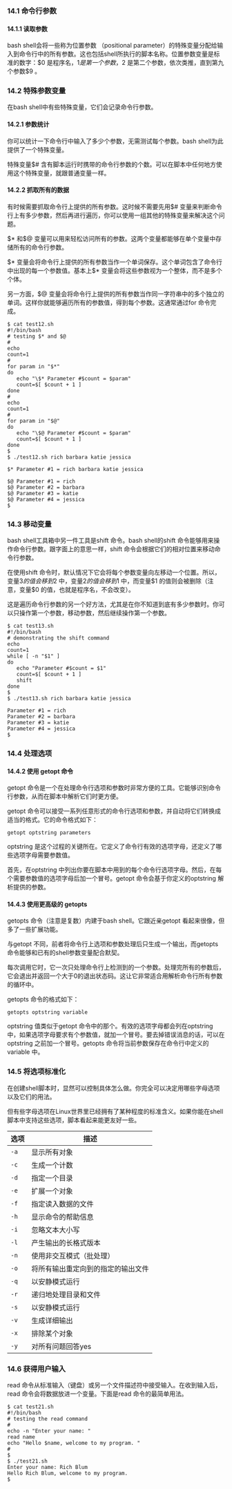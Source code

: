 ### 14.1 命令行参数

#### 14.1.1 读取参数

bash shell会将一些称为位置参数 （positional parameter）的特殊变量分配给输入到命令行中的所有参数。这也包括shell所执行的脚本名称。位置参数变量是标准的数字：\$0 是程序名，$1 是第一个参数，$2 是第二个参数，依次类推，直到第九个参数$9 。

### 14.2 特殊参数变量

在bash shell中有些特殊变量，它们会记录命令行参数。

#### 14.2.1 参数统计

你可以统计一下命令行中输入了多少个参数，无需测试每个参数。bash shell为此提供了一个特殊变量。

特殊变量$# 含有脚本运行时携带的命令行参数的个数。可以在脚本中任何地方使用这个特殊变量，就跟普通变量一样。

#### 14.2.2 抓取所有的数据

有时候需要抓取命令行上提供的所有参数。这时候不需要先用$# 变量来判断命令行上有多少参数，然后再进行遍历，你可以使用一组其他的特殊变量来解决这个问题。

\$* 和$@ 变量可以用来轻松访问所有的参数。这两个变量都能够在单个变量中存储所有的命令行参数。

\$* 变量会将命令行上提供的所有参数当作一个单词保存。这个单词包含了命令行中出现的每一个参数值。基本上$* 变量会将这些参数视为一个整体，而不是多个个体。

另一方面，$@ 变量会将命令行上提供的所有参数当作同一字符串中的多个独立的单词。这样你就能够遍历所有的参数值，得到每个参数。这通常通过for 命令完成。

```shell
$ cat test12.sh
#!/bin/bash
# testing $* and $@
#
echo
count=1
#
for param in "$*"
do
   echo "\$* Parameter #$count = $param"
   count=$[ $count + 1 ]
done
#
echo
count=1
#
for param in "$@"
do
   echo "\$@ Parameter #$count = $param"
   count=$[ $count + 1 ]
done
$
$ ./test12.sh rich barbara katie jessica

$* Parameter #1 = rich barbara katie jessica

$@ Parameter #1 = rich
$@ Parameter #2 = barbara
$@ Parameter #3 = katie
$@ Parameter #4 = jessica
$
```

### 14.3 移动变量

bash shell工具箱中另一件工具是shift 命令。bash shell的shift 命令能够用来操作命令行参数。跟字面上的意思一样，shift 命令会根据它们的相对位置来移动命令行参数。

在使用shift 命令时，默认情况下它会将每个参数变量向左移动一个位置。所以，变量$3 的值会移到$2 中，变量$2 的值会移到$1 中，而变量\$1 的值则会被删除（注意，变量$0 的值，也就是程序名，不会改变）。

这是遍历命令行参数的另一个好方法，尤其是在你不知道到底有多少参数时。你可以只操作第一个参数，移动参数，然后继续操作第一个参数。

```shell
$ cat test13.sh
#!/bin/bash
# demonstrating the shift command
echo
count=1
while [ -n "$1" ]
do
   echo "Parameter #$count = $1"
   count=$[ $count + 1 ]
   shift
done
$
$ ./test13.sh rich barbara katie jessica

Parameter #1 = rich
Parameter #2 = barbara
Parameter #3 = katie
Parameter #4 = jessica
$
```

### 14.4 处理选项

#### 14.4.2 使用 getopt 命令

getopt 命令是一个在处理命令行选项和参数时非常方便的工具。它能够识别命令行参数，从而在脚本中解析它们时更方便。

getopt 命令可以接受一系列任意形式的命令行选项和参数，并自动将它们转换成适当的格式。它的命令格式如下：

```shell
getopt optstring parameters
```

optstring 是这个过程的关键所在。它定义了命令行有效的选项字母，还定义了哪些选项字母需要参数值。

首先，在optstring 中列出你要在脚本中用到的每个命令行选项字母。然后，在每个需要参数值的选项字母后加一个冒号。getopt 命令会基于你定义的optstring 解析提供的参数。

#### 14.4.3 使用更高级的 getopts

getopts 命令（注意是复数）内建于bash shell。它跟近亲getopt 看起来很像，但多了一些扩展功能。

与getopt 不同，前者将命令行上选项和参数处理后只生成一个输出，而getopts 命令能够和已有的shell参数变量配合默契。

每次调用它时，它一次只处理命令行上检测到的一个参数。处理完所有的参数后，它会退出并返回一个大于0的退出状态码。这让它非常适合用解析命令行所有参数的循环中。

getopts 命令的格式如下：

```shell
getopts optstring variable
```

optstring 值类似于getopt 命令中的那个。有效的选项字母都会列在optstring 中，如果选项字母要求有个参数值，就加一个冒号。要去掉错误消息的话，可以在optstring 之前加一个冒号。getopts 命令将当前参数保存在命令行中定义的variable 中。

### 14.5 将选项标准化

在创建shell脚本时，显然可以控制具体怎么做。你完全可以决定用哪些字母选项以及它们的用法。

但有些字母选项在Linux世界里已经拥有了某种程度的标准含义。如果你能在shell脚本中支持这些选项，脚本看起来能更友好一些。

| 选项 | 描述                               |
| ---- | ---------------------------------- |
| `-a` | 显示所有对象                       |
| `-c` | 生成一个计数                       |
| `-d` | 指定一个目录                       |
| `-e` | 扩展一个对象                       |
| `-f` | 指定读入数据的文件                 |
| `-h` | 显示命令的帮助信息                 |
| `-i` | 忽略文本大小写                     |
| `-l` | 产生输出的长格式版本               |
| `-n` | 使用非交互模式（批处理）           |
| `-o` | 将所有输出重定向到的指定的输出文件 |
| `-q` | 以安静模式运行                     |
| `-r` | 递归地处理目录和文件               |
| `-s` | 以安静模式运行                     |
| `-v` | 生成详细输出                       |
| `-x` | 排除某个对象                       |
| `-y` | 对所有问题回答yes                  |

### 14.6 获得用户输入

read 命令从标准输入（键盘）或另一个文件描述符中接受输入。在收到输入后，read 命令会将数据放进一个变量。下面是read 命令的最简单用法。

```shell
$ cat test21.sh
#!/bin/bash
# testing the read command
#
echo -n "Enter your name: "
read name
echo "Hello $name, welcome to my program. "
#
$
$ ./test21.sh
Enter your name: Rich Blum
Hello Rich Blum, welcome to my program.
$
```

